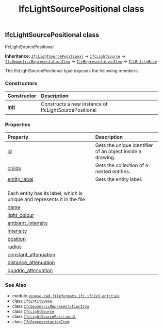 ﻿---
title: IfcLightSourcePositional class
second_title: Aspose.CAD for Python via .NET API References
description: 
type: docs
weight: 2970
url: /python-net/aspose.cad.fileformats.ifc.ifc2x3.entities/ifclightsourcepositional/
is_root: false
---

## IfcLightSourcePositional class

IfcLightSourcePositional



**Inheritance:** [`IfcLightSourcePositional`](/cad/python-net/aspose.cad.fileformats.ifc.ifc2x3.entities/ifclightsourcepositional) → 
[`IfcLightSource`](/cad/python-net/aspose.cad.fileformats.ifc.ifc2x3.entities/ifclightsource) → 
[`IfcGeometricRepresentationItem`](/cad/python-net/aspose.cad.fileformats.ifc.ifc2x3.entities/ifcgeometricrepresentationitem) → 
[`IfcRepresentationItem`](/cad/python-net/aspose.cad.fileformats.ifc.ifc2x3.entities/ifcrepresentationitem) → 
[`IfcEntityBase`](/cad/python-net/aspose.cad.fileformats.ifc/ifcentitybase)



The IfcLightSourcePositional type exposes the following members:

### Constructors
| Constructor | Description |
| :- | :- |
| [__init__](/cad/python-net/aspose.cad.fileformats.ifc.ifc2x3.entities/ifclightsourcepositional/__init__/#) | Constructs a new instance of IfcLightSourcePositional |


### Properties
| Property | Description |
| :- | :- |
| [id](/cad/python-net/aspose.cad.fileformats.ifc.ifc2x3.entities/ifclightsourcepositional/id) | Gets the unique identifier of an object inside a drawing. |
| [childs](/cad/python-net/aspose.cad.fileformats.ifc.ifc2x3.entities/ifclightsourcepositional/childs) | Gets the collection of a nested entities. |
| [entity_label](/cad/python-net/aspose.cad.fileformats.ifc.ifc2x3.entities/ifclightsourcepositional/entity_label) | Gets the entity label.<br/>Each entity has its label, which is unique and represents it in the file |
| [name](/cad/python-net/aspose.cad.fileformats.ifc.ifc2x3.entities/ifclightsourcepositional/name) |  |
| [light_colour](/cad/python-net/aspose.cad.fileformats.ifc.ifc2x3.entities/ifclightsourcepositional/light_colour) |  |
| [ambient_intensity](/cad/python-net/aspose.cad.fileformats.ifc.ifc2x3.entities/ifclightsourcepositional/ambient_intensity) |  |
| [intensity](/cad/python-net/aspose.cad.fileformats.ifc.ifc2x3.entities/ifclightsourcepositional/intensity) |  |
| [position](/cad/python-net/aspose.cad.fileformats.ifc.ifc2x3.entities/ifclightsourcepositional/position) |  |
| [radius](/cad/python-net/aspose.cad.fileformats.ifc.ifc2x3.entities/ifclightsourcepositional/radius) |  |
| [constant_attenuation](/cad/python-net/aspose.cad.fileformats.ifc.ifc2x3.entities/ifclightsourcepositional/constant_attenuation) |  |
| [distance_attenuation](/cad/python-net/aspose.cad.fileformats.ifc.ifc2x3.entities/ifclightsourcepositional/distance_attenuation) |  |
| [quadric_attenuation](/cad/python-net/aspose.cad.fileformats.ifc.ifc2x3.entities/ifclightsourcepositional/quadric_attenuation) |  |



### See Also
* module [`aspose.cad.fileformats.ifc.ifc2x3.entities`](..)
* class [`IfcEntityBase`](/cad/python-net/aspose.cad.fileformats.ifc/ifcentitybase)
* class [`IfcGeometricRepresentationItem`](/cad/python-net/aspose.cad.fileformats.ifc.ifc2x3.entities/ifcgeometricrepresentationitem)
* class [`IfcLightSource`](/cad/python-net/aspose.cad.fileformats.ifc.ifc2x3.entities/ifclightsource)
* class [`IfcLightSourcePositional`](/cad/python-net/aspose.cad.fileformats.ifc.ifc2x3.entities/ifclightsourcepositional)
* class [`IfcRepresentationItem`](/cad/python-net/aspose.cad.fileformats.ifc.ifc2x3.entities/ifcrepresentationitem)
